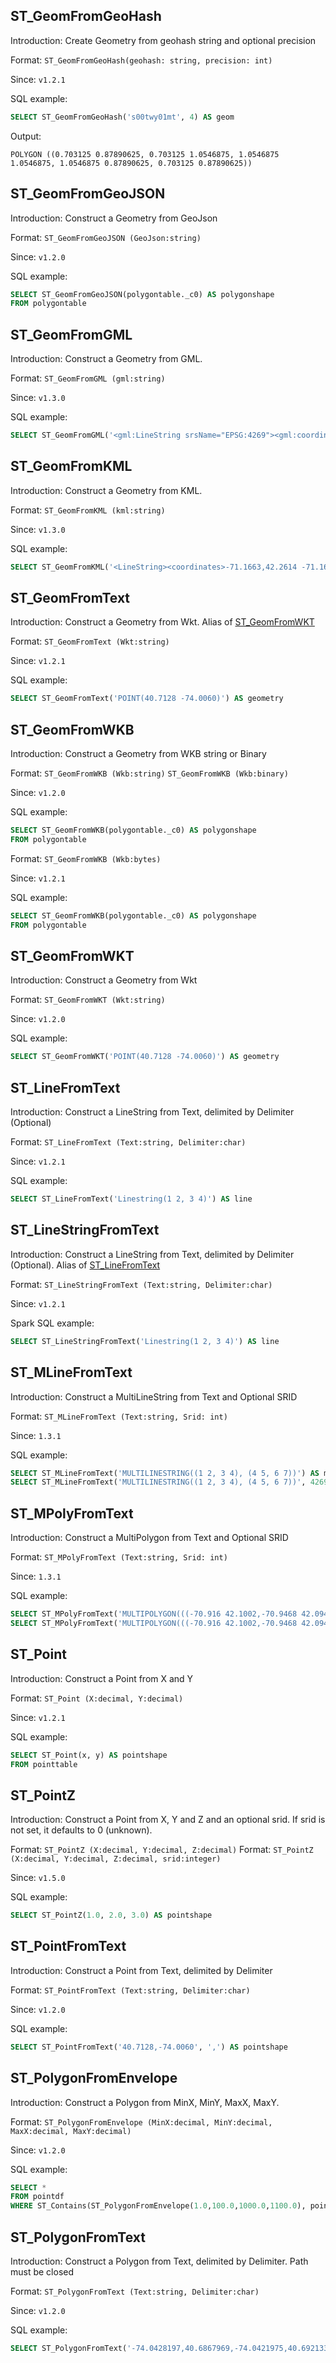 ## ST_GeomFromGeoHash

Introduction: Create Geometry from geohash string and optional precision

Format: `ST_GeomFromGeoHash(geohash: string, precision: int)`

Since: `v1.2.1`

SQL example:

```sql
SELECT ST_GeomFromGeoHash('s00twy01mt', 4) AS geom
```

Output:

```
POLYGON ((0.703125 0.87890625, 0.703125 1.0546875, 1.0546875 1.0546875, 1.0546875 0.87890625, 0.703125 0.87890625))
```

## ST_GeomFromGeoJSON

Introduction: Construct a Geometry from GeoJson

Format: `ST_GeomFromGeoJSON (GeoJson:string)`

Since: `v1.2.0`

SQL example:
```sql
SELECT ST_GeomFromGeoJSON(polygontable._c0) AS polygonshape
FROM polygontable
```

## ST_GeomFromGML

Introduction: Construct a Geometry from GML.

Format:
`ST_GeomFromGML (gml:string)`

Since: `v1.3.0`

SQL example:
```sql
SELECT ST_GeomFromGML('<gml:LineString srsName="EPSG:4269"><gml:coordinates>-71.16028,42.258729 -71.160837,42.259112 -71.161143,42.25932</gml:coordinates></gml:LineString>') AS geometry
```

## ST_GeomFromKML

Introduction: Construct a Geometry from KML.

Format:
`ST_GeomFromKML (kml:string)`

Since: `v1.3.0`

SQL example:
```sql
SELECT ST_GeomFromKML('<LineString><coordinates>-71.1663,42.2614 -71.1667,42.2616</coordinates></LineString>') AS geometry
```

## ST_GeomFromText

Introduction: Construct a Geometry from Wkt. Alias of  [ST_GeomFromWKT](#ST_GeomFromWKT)

Format:
`ST_GeomFromText (Wkt:string)`

Since: `v1.2.1`

SQL example:
```sql
SELECT ST_GeomFromText('POINT(40.7128 -74.0060)') AS geometry
```

## ST_GeomFromWKB

Introduction: Construct a Geometry from WKB string or Binary

Format:
`ST_GeomFromWKB (Wkb:string)`
`ST_GeomFromWKB (Wkb:binary)`

Since: `v1.2.0`

SQL example:
```sql
SELECT ST_GeomFromWKB(polygontable._c0) AS polygonshape
FROM polygontable
```

Format:
`ST_GeomFromWKB (Wkb:bytes)`

Since: `v1.2.1`

SQL example:
```sql
SELECT ST_GeomFromWKB(polygontable._c0) AS polygonshape
FROM polygontable
```

## ST_GeomFromWKT

Introduction: Construct a Geometry from Wkt

Format:
`ST_GeomFromWKT (Wkt:string)`

Since: `v1.2.0`

SQL example:
```sql
SELECT ST_GeomFromWKT('POINT(40.7128 -74.0060)') AS geometry
```

## ST_LineFromText

Introduction: Construct a LineString from Text, delimited by Delimiter (Optional)

Format: `ST_LineFromText (Text:string, Delimiter:char)`

Since: `v1.2.1`

SQL example:
```sql
SELECT ST_LineFromText('Linestring(1 2, 3 4)') AS line
```

## ST_LineStringFromText

Introduction: Construct a LineString from Text, delimited by Delimiter (Optional). Alias of  [ST_LineFromText](#ST_LineFromText)

Format: `ST_LineStringFromText (Text:string, Delimiter:char)`

Since: `v1.2.1`

Spark SQL example:
```sql
SELECT ST_LineStringFromText('Linestring(1 2, 3 4)') AS line
```

## ST_MLineFromText

Introduction: Construct a MultiLineString from Text and Optional SRID

Format: `ST_MLineFromText (Text:string, Srid: int)`

Since: `1.3.1`

SQL example:
```sql
SELECT ST_MLineFromText('MULTILINESTRING((1 2, 3 4), (4 5, 6 7))') AS multiLine
SELECT ST_MLineFromText('MULTILINESTRING((1 2, 3 4), (4 5, 6 7))', 4269) AS multiLine
```

## ST_MPolyFromText

Introduction: Construct a MultiPolygon from Text and Optional SRID

Format: `ST_MPolyFromText (Text:string, Srid: int)`

Since: `1.3.1`

SQL example:
```sql
SELECT ST_MPolyFromText('MULTIPOLYGON(((-70.916 42.1002,-70.9468 42.0946,-70.9765 42.0872 )))') AS multiPolygon
SELECT ST_MPolyFromText('MULTIPOLYGON(((-70.916 42.1002,-70.9468 42.0946,-70.9765 42.0872 )))', 4269) AS multiPolygon
```

## ST_Point

Introduction: Construct a Point from X and Y

Format: `ST_Point (X:decimal, Y:decimal)`

Since: `v1.2.1`

SQL example:
```sql
SELECT ST_Point(x, y) AS pointshape
FROM pointtable
```

## ST_PointZ

Introduction: Construct a Point from X, Y and Z and an optional srid. If srid is not set, it defaults to 0 (unknown).

Format: `ST_PointZ (X:decimal, Y:decimal, Z:decimal)`
Format: `ST_PointZ (X:decimal, Y:decimal, Z:decimal, srid:integer)`

Since: `v1.5.0`

SQL example:
```sql
SELECT ST_PointZ(1.0, 2.0, 3.0) AS pointshape
```

## ST_PointFromText

Introduction: Construct a Point from Text, delimited by Delimiter

Format: `ST_PointFromText (Text:string, Delimiter:char)`

Since: `v1.2.0`

SQL example:
```sql
SELECT ST_PointFromText('40.7128,-74.0060', ',') AS pointshape
```

## ST_PolygonFromEnvelope

Introduction: Construct a Polygon from MinX, MinY, MaxX, MaxY.

Format: `ST_PolygonFromEnvelope (MinX:decimal, MinY:decimal, MaxX:decimal, MaxY:decimal)`

Since: `v1.2.0`

SQL example:
```sql
SELECT *
FROM pointdf
WHERE ST_Contains(ST_PolygonFromEnvelope(1.0,100.0,1000.0,1100.0), pointdf.pointshape)
```

## ST_PolygonFromText

Introduction: Construct a Polygon from Text, delimited by Delimiter. Path must be closed

Format: `ST_PolygonFromText (Text:string, Delimiter:char)`

Since: `v1.2.0`

SQL example:
```sql
SELECT ST_PolygonFromText('-74.0428197,40.6867969,-74.0421975,40.6921336,-74.0508020,40.6912794,-74.0428197,40.6867969', ',') AS polygonshape
```
